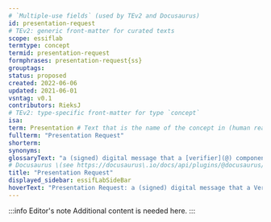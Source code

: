 ```yaml
---
# `Multiple-use fields` (used by TEv2 and Docusaurus)
id: presentation-request
# TEv2: generic front-matter for curated texts
scope: essiflab
termtype: concept
termid: presentation-request
formphrases: presentation-request{ss}
grouptags:
status: proposed
created: 2022-06-06
updated: 2021-06-01
vsntag: v0.1
contributors: RieksJ
# TEv2: type-specific front-matter for type `concept`
isa:
term: Presentation # Text that is the name of the concept in (human readable) texts.
fullterm: "Presentation Request"
shorterm:
synonyms:
glossaryText: "a (signed) digital message that a [verifier](@) component sends to a [holder](@) component asking for specific data from one or more [verifiable](@) [credentials](@) that are issued by specific Parties."
# Docusaurus \(see https://docusaurus\.io/docs/api/plugins/@docusaurus/plugin-content-docs#markdown-front-matter\):
title: "Presentation Request"
displayed_sidebar: essifLabSideBar
hoverText: "Presentation Request: a (signed) digital message that a Verifier component sends to a Holder component asking for specific data from one or more Verifiable Credentials that are issued by specific Parties."
---
```


:::info Editor's note
Additional content is needed here.
:::
